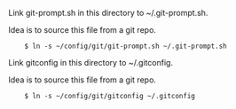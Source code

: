 Link git-prompt.sh in this directory to ~/.git-prompt.sh.

Idea is to source this file from a git repo.

        $ ln -s ~/config/git/git-prompt.sh ~/.git-prompt.sh

Link gitconfig in this directory to ~/.gitconfig.

Idea is to source this file from a git repo.

        $ ln -s ~/config/git/gitconfig ~/.gitconfig
